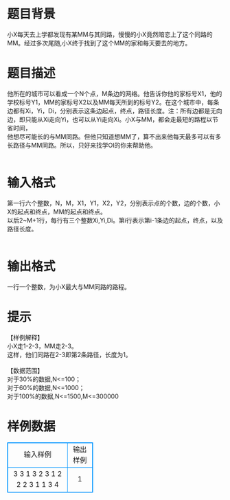 # 

 
 # 题目背景 
小X每天去上学都发现有某MM与其同路，慢慢的小X竟然暗恋上了这个同路的MM。经过多次尾随,小X终于找到了这个MM的家和每天要去的地方。<BR> 

 
 # 题目描述 
他所在的城市可以看成一个N个点，M条边的网络。他告诉你他的家标号X1，他的学校标号Y1，MM的家标号X2以及MM每天所到的标号Y2。在这个城市中，每条边都有Xi，Yi，Di，分别表示这条边起点，终点，路径长度。注：所有边都是无向边，即只能从Xi走向Yi，也可以从Yi走向Xi。小X与MM，都会走最短的路程以节省时间，<BR>他想尽可能长的与MM同路。但他只知道想MM了，算不出来他每天最多可以有多长路径与MM同路。所以，只好来找学OI的你来帮助他。<BR><BR> 

 
 # 输入格式 
第一行六个整数，N，M，X1，Y1，X2，Y2，分别表示点的个数，边的个数，小X的起点和终点，MM的起点和终点。<BR>以后2~M+1行，每行有三个整数Xi,Yi,Di。第i行表示第i-1条边的起点，终点，以及路径长度。<BR><BR> 

 
 # 输出格式 
一行一个整数，为小X最大与MM同路的路程。<BR> 

 
 # 提示 
【样例解释】<BR>小X走1-2-3，MM走2-3。<BR>这样，他们同路在2-3即第2条路径，长度为1。<BR><BR>【数据范围】<BR>对于30%的数据,N&lt;=100；<BR>对于60%的数据,N&lt;=1000；<BR>对于100%的数据,N&lt;=1500,M&lt;=300000<BR> 
# 样例数据
<style>
        table,table tr th, table tr td { border:1px solid #0094ff; }
        table { width: 200px; min-height: 25px; line-height: 25px; text-align: center; border-collapse: collapse;}   
    </style>
<table>
	<tr>
		<td>输入样例</td>
		<td>输出样例</td>
	</tr>
<tr><td>3 3 1 3 2 3
1 2 2
2 3 1
1 3 4

</td><td>1
</td></tr></table>
